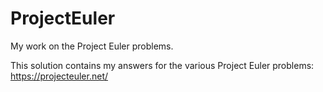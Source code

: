 # ProjectEuler
My work on the Project Euler problems.

This solution contains my answers for the various Project Euler problems: https://projecteuler.net/
